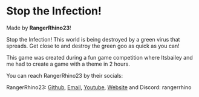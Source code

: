 # Stop the Infection!

Made by **RangerRhino23**!

Stop the Infection! This world is being destroyed by a green virus that spreads. Get close to and destroy the green goo as quick as you can!

This game was created during a fun game competition where Itsbailey and me had to create a game with a theme in 2 hours.

You can reach RangerRhino23 by their socials:

RangerRhino23: <a href="https://github.com/RangerRhino23" target="_blank">Github</a>, <a href="mailto:rangerrhino23@outlook.com" target="_blank">Email</a>, <a href="https://youtube.com/@RangerRhino23" target="_blank">Youtube</a>, <a href="https://RangerRhino23.ddns.net" target="_blank">Website</a> and Discord: rangerrhino